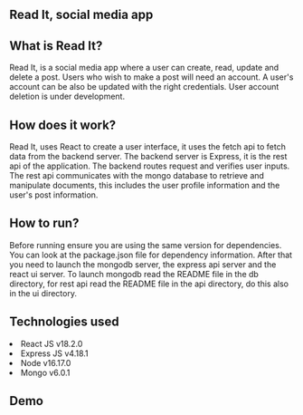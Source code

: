 ## Read It, social media app

## What is Read It?

Read It, is a social media app where a user can create, read, update and delete a post. Users who wish to make a post will need an account. A user's account can be also be updated with the right credentials. User account deletion is under development.

## How does it work?

Read It, uses React to create a user interface, it uses the fetch api to fetch data from the backend server. The backend server is Express, it is the rest api of the application. The backend routes request and verifies user inputs. The rest api communicates with the mongo database to retrieve and manipulate documents, this includes the user profile information and the user's post information.

## How to run?

Before running ensure you are using the same version for dependencies. You can look at the package.json file for dependency information. After that you need to launch the mongodb server, the express api server and the react ui server. To launch mongodb read the README file in the db directory, for rest api read the README file in the api directory, do this also in the ui directory.

## Technologies used

<li>React JS v18.2.0</li>
<li>Express JS v4.18.1</li>
<li>Node v16.17.0</li>
<li>Mongo v6.0.1</li>

## Demo
